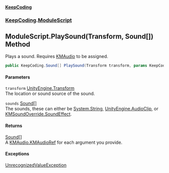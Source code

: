 #### [KeepCoding](index.md 'index')
### [KeepCoding](KeepCoding.md 'KeepCoding').[ModuleScript](KeepCoding_ModuleScript.md 'KeepCoding.ModuleScript')
## ModuleScript.PlaySound(Transform, Sound[]) Method
Plays a sound. Requires [KMAudio](https://docs.microsoft.com/en-us/dotnet/api/KMAudio 'KMAudio') to be assigned.  
```csharp
public KeepCoding.Sound[] PlaySound(Transform transform, params KeepCoding.Sound[] sounds);
```
#### Parameters
<a name='KeepCoding_ModuleScript_PlaySound(Transform_KeepCoding_Sound__)_transform'></a>
`transform` [UnityEngine.Transform](https://docs.microsoft.com/en-us/dotnet/api/UnityEngine.Transform 'UnityEngine.Transform')  
The location or sound source of the sound.
  
<a name='KeepCoding_ModuleScript_PlaySound(Transform_KeepCoding_Sound__)_sounds'></a>
`sounds` [Sound](KeepCoding_Sound.md 'KeepCoding.Sound')[[]](https://docs.microsoft.com/en-us/dotnet/api/System.Array 'System.Array')  
The sounds, these can either be [System.String](https://docs.microsoft.com/en-us/dotnet/api/System.String 'System.String'), [UnityEngine.AudioClip](https://docs.microsoft.com/en-us/dotnet/api/UnityEngine.AudioClip 'UnityEngine.AudioClip'), or [KMSoundOverride.SoundEffect](https://docs.microsoft.com/en-us/dotnet/api/KMSoundOverride.SoundEffect 'KMSoundOverride.SoundEffect').
  
#### Returns
[Sound](KeepCoding_Sound.md 'KeepCoding.Sound')[[]](https://docs.microsoft.com/en-us/dotnet/api/System.Array 'System.Array')  
A [KMAudio.KMAudioRef](https://docs.microsoft.com/en-us/dotnet/api/KMAudio.KMAudioRef 'KMAudio.KMAudioRef') for each argument you provide.
#### Exceptions
[UnrecognizedValueException](KeepCoding_UnrecognizedValueException.md 'KeepCoding.UnrecognizedValueException')  
